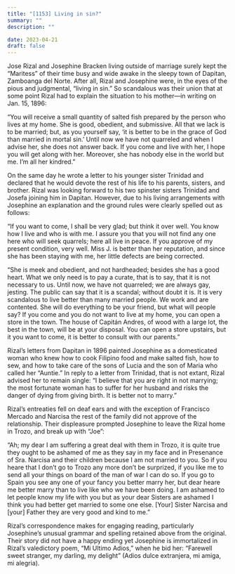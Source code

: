 ```yaml
---
title: "[1153] Living in sin?"
summary: ""
description: ""

date: 2023-04-21
draft: false
---
```


Jose Rizal and Josephine Bracken living outside of marriage surely kept the “Maritess” of their time busy and wide awake in the sleepy town of Dapitan, Zamboanga del Norte. After all, Rizal and Josephine were, in the eyes of the pious and judgmental, “living in sin.” So scandalous was their union that at some point Rizal had to explain the situation to his mother—in writing on Jan. 15, 1896:

“You will receive a small quantity of salted fish prepared by the person who lives at my home. She is good, obedient, and submissive. All that we lack is to be married; but, as you yourself say, ‘it is better to be in the grace of God than married in mortal sin.’ Until now we have not quarreled and when I advise her, she does not answer back. If you come and live with her, I hope you will get along with her. Moreover, she has nobody else in the world but me. I’m all her kindred.”

On the same day he wrote a letter to his younger sister Trinidad and declared that he would devote the rest of his life to his parents, sisters, and brother. Rizal was looking forward to his two spinster sisters Trinidad and Josefa joining him in Dapitan. However, due to his living arrangements with Josephine an explanation and the ground rules were clearly spelled out as follows:

“If you want to come, I shall be very glad; but think it over well. You know how I live and who is with me. I assure you that you will not find any one here who will seek quarrels; here all live in peace. If you approve of my present condition, very well. Miss J. is better than her reputation, and since she has been staying with me, her little defects are being corrected.

“She is meek and obedient, and not hardheaded; besides she has a good heart. What we only need is to pay a curate, that is to say, that it is not necessary to us. Until now, we have not quarreled; we are always gay, jesting. The public can say that it is a scandal; without doubt it is. It is very scandalous to live better than many married people. We work and are contented. She will do everything to be your friend, but what will people say? If you come and you do not want to live at my home, you can open a store in the town. The house of Capitán Andres, of wood with a large lot, the best in the town, will be at your disposal. You can open a store upstairs, but it you want to come, it is better to consult with our parents.”

Rizal’s letters from Dapitan in 1896 painted Josephine as a domesticated woman who knew how to cook Filipino food and make salted fish, how to sew, and how to take care of the sons of Lucia and the son of Maria who called her “Auntie.” In reply to a letter from Trinidad, that is not extant, Rizal advised her to remain single: “I believe that you are right in not marrying; the most fortunate woman has to suffer for her husband and risks the danger of dying from giving birth. It is better not to marry.”

Rizal’s entreaties fell on deaf ears and with the exception of Francisco Mercado and Narcisa the rest of the family did not approve of the relationship. Their displeasure prompted Josephine to leave the Rizal home in Trozo, and break up with “Joe”:

“Ah; my dear I am suffering a great deal with them in Trozo, it is quite true they ought to be ashamed of me as they say in my face and in Presenance of Sra. Narcisa and their children because I am not married to you. So if you heare that I don’t go to Trozo any more don’t be surprized, if you like me to send all your things on board of the man of war I can do so. If you go to Spain you see any one of your fancy you better marry her, but dear heare me better marry than to live like who we have been doing. I am ashamed to let people know my life with you but as your dear Sisters are ashamed I think you had better get married to some one else. [Your] Sister Narcisa and [your] Father they are very good and kind to me.”

Rizal’s correspondence makes for engaging reading, particularly Josephine’s unusual grammar and spelling retained above from the original. Their story did not have a happy ending yet Josephine is immortalized in Rizal’s valedictory poem, “Mi Ultimo Adios,” when he bid her: “Farewell sweet stranger, my darling, my delight” (Adios dulce extranjera, mi amiga, mi alegria).
